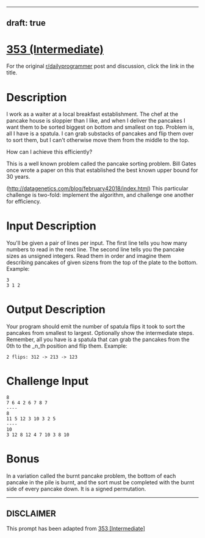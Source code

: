 ---
draft: true
----

# [353 (Intermediate)](https://www.reddit.com/r/dailyprogrammer/comments/82pt3h/20180307_challenge_353_intermediate/)

For the original [r/dailyprogrammer](https://www.reddit.com/r/dailyprogrammer/) post and discussion, click the link in the title.

# Description
I work as a waiter at a local breakfast establishment. The chef at the pancake house is sloppier than I like, and when I deliver the pancakes I want them to be sorted biggest on bottom and smallest on top. Problem is, all I have is a spatula. I can grab substacks of pancakes and flip them over to sort them, but I can't otherwise move them from the middle to the top. 

How can I achieve this efficiently?

This is a well known problem called the pancake sorting problem. Bill Gates once wrote a paper on this that established the best known upper bound for 30 years. 

(http://datagenetics.com/blog/february42018/index.html)
This particular challenge is two-fold: implement the algorithm, and challenge one another for efficiency. 

# Input Description
You'll be given a pair of lines per input. The first line tells you how many numbers to read in the next line. The second line tells you the pancake sizes as unsigned integers. Read them in order and imagine them describing pancakes of given sizens from the top of the plate to the bottom. Example:


```
3
3 1 2
```
# Output Description
Your program should emit the number of spatula flips it took to sort the pancakes from smallest to largest. Optionally show the intermediate steps. Remember, all you have is a spatula that can grab the pancakes from the 0th to the _n_th position and flip them. Example:


```
2 flips: 312 -> 213 -> 123
```
# Challenge Input

```
8
7 6 4 2 6 7 8 7
----
8
11 5 12 3 10 3 2 5
----
10
3 12 8 12 4 7 10 3 8 10
```
# Bonus
In a variation called the burnt pancake problem, the bottom of each pancake in the pile is burnt, and the sort must be completed with the burnt side of every pancake down. It is a signed permutation.


----
## **DISCLAIMER**
This prompt has been adapted from [353 [Intermediate]](https://www.reddit.com/r/dailyprogrammer/comments/82pt3h/20180307_challenge_353_intermediate/)
